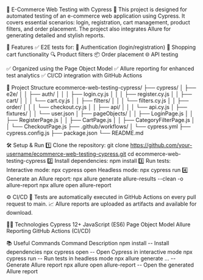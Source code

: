 🛒 E-Commerce Web Testing with Cypress 🧪
This project is designed for automated testing of an e-commerce web application using Cypress. It covers essential scenarios: login, registration, cart management, product filters, and order placement. The project also integrates Allure for generating detailed and stylish reports.

🚀 Features
✅ E2E tests for:
🔑 Authentication (login/registration)
🛒 Shopping cart functionality
🔍 Product filters
📦 Order placement
🌐 API testing

✅ Organized using the Page Object Model
✅ Allure reporting for enhanced test analytics
✅ CI/CD integration with GitHub Actions


📂 Project Structure
ecommerce-web-testing-cypress/
├── cypress/
│   ├── e2e/
│   │   ├── auth/
│   │   │   ├── login.cy.js
│   │   │   ├── register.cy.js
│   │   ├── cart/
│   │   │   └── cart.cy.js
│   │   ├── filters/
│   │   │   └── filters.cy.js
│   │   ├── order/
│   │   │   └── checkout.cy.js
│   │   ├── api/
│   │   │   └── api.cy.js
│   ├── fixtures/
│   │   └── user.json
│   ├── pageObjects/
│   │   ├── LoginPage.js
│   │   ├── RegisterPage.js
│   │   ├── CartPage.js
│   │   ├── CategoryFilterPage.js
│   │   └── CheckoutPage.js
├── .github/workflows/
│   └── cypress.yml
├── cypress.config.js
├── package.json
└── README.md


🛠️ Setup & Run
1️⃣ Clone the repository:
git clone https://github.com/your-username/ecommerce-web-testing-cypress.git
cd ecommerce-web-testing-cypress
2️⃣ Install dependencies:
npm install
3️⃣ Run tests:
Interactive mode:
npx cypress open
Headless mode:
npx cypress run
4️⃣ Generate an Allure report:
npx allure generate allure-results --clean -o allure-report
npx allure open allure-report


⚙️ CI/CD
🔄 Tests are automatically executed in GitHub Actions on every pull request to main.
📈 Allure reports are uploaded as artifacts and available for download.


🧑‍💻 Technologies
Cypress 12+
JavaScript (ES6)
Page Object Model
Allure Reporting
GitHub Actions (CI/CD)


📚 Useful Commands
Command	Description
npm install --	Install dependencies
npx cypress open -- Open Cypress in interactive mode
npx cypress run	-- Run tests in headless mode
npx allure generate ... -- 	Generate Allure report
npx allure open allure-report	-- Open the generated Allure report
